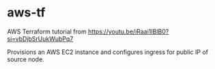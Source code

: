 # aws-tf

AWS Terraform tutorial from https://youtu.be/iRaai1IBlB0?si=vbDjbSrUukWubPq7

Provisions an AWS EC2 instance and configures ingress for public IP of source node. 
